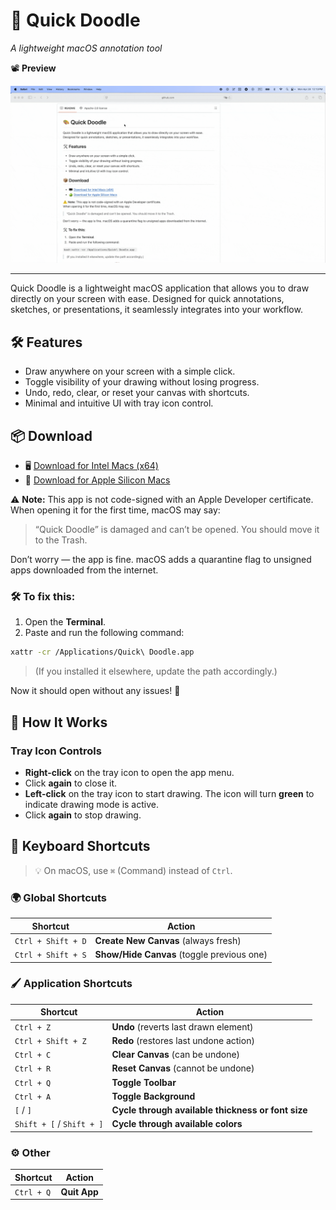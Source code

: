 # 🎨 Quick Doodle
_A lightweight macOS annotation tool_

📽 **Preview**  
<p align="center">
  <img src="demo/quick-doodle-demo-preview.gif" alt="Quick Doodle Demo" width="700"/>
</p>

---

Quick Doodle is a lightweight macOS application that allows you to draw directly on your screen with ease. Designed for quick annotations, sketches, or presentations, it seamlessly integrates into your workflow.

## 🛠 Features
- Draw anywhere on your screen with a simple click.
- Toggle visibility of your drawing without losing progress.
- Undo, redo, clear, or reset your canvas with shortcuts.
- Minimal and intuitive UI with tray icon control.

## 📦 Download
- 🖥 [Download for Intel Macs (x64)](https://github.com/maksim-burakou/quick-doodle/releases/download/app-v0.1.0/Quick.Doodle_0.1.0_x64.dmg)
- 🍏 [Download for Apple Silicon Macs](https://github.com/maksim-burakou/quick-doodle/releases/download/app-v0.1.0/Quick.Doodle_0.1.0_aarch64.dmg)

⚠️ **Note:** This app is not code-signed with an Apple Developer certificate.  
When opening it for the first time, macOS may say:

> “Quick Doodle” is damaged and can’t be opened. You should move it to the Trash.

Don’t worry — the app is fine. macOS adds a quarantine flag to unsigned apps downloaded from the internet.


### 🛠️ To fix this:

1. Open the **Terminal**.
2. Paste and run the following command:

```bash
xattr -cr /Applications/Quick\ Doodle.app
```

>(If you installed it elsewhere, update the path accordingly.)

Now it should open without any issues! 🎉

## 🚀 How It Works
### Tray Icon Controls
- **Right-click** on the tray icon to open the app menu.
- Click **again** to close it.
- **Left-click** on the tray icon to start drawing. The icon will turn **green** to indicate drawing mode is active.
- Click **again** to stop drawing.

## 🎹 Keyboard Shortcuts

> 💡 On macOS, use `⌘` (Command) instead of `Ctrl`.

### 🌍 Global Shortcuts
| Shortcut | Action |
|----------|--------|
| `Ctrl + Shift + D` | **Create New Canvas** (always fresh) |
| `Ctrl + Shift + S` | **Show/Hide Canvas** (toggle previous one) |

### 🖌 Application Shortcuts
| Shortcut | Action |
|----------|--------|
| `Ctrl + Z` | **Undo** (reverts last drawn element) |
| `Ctrl + Shift + Z` | **Redo** (restores last undone action) |
| `Ctrl + C` | **Clear Canvas** (can be undone) |
| `Ctrl + R` | **Reset Canvas** (cannot be undone) |
| `Ctrl + Q` | **Toggle Toolbar** |
| `Ctrl + A` | **Toggle Background** |
| `[` / `]` | **Cycle through available thickness or font size** |
| `Shift + [` / `Shift + ]` | **Cycle through available colors** |

### ⚙ Other
| Shortcut | Action |
|----------|--------|
| `Ctrl + Q` | **Quit App** |
